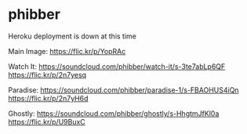 # phibber

Heroku deployment is down at this time

Main Image: https://flic.kr/p/YopRAc

Watch It:
https://soundcloud.com/phibber/watch-it/s-3te7abLp6QF
https://flic.kr/p/2n7yesq

Paradise:
https://soundcloud.com/phibber/paradise-1/s-FBAOHUS4iQn
https://flic.kr/p/2n7yH6d

Ghostly:
https://soundcloud.com/phibber/ghostly/s-HhgtmJfKl0a
https://flic.kr/p/U9BuxC

